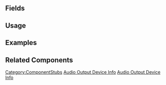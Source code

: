 <languages></languages> <translate>

## Fields

## Usage

## Examples

## Related Components

</translate>

[Category:ComponentStubs](Category:ComponentStubs "wikilink") [Audio
Output Device Info](Category:Components{{#translation:}} "wikilink")
[Audio Output Device
Info](Category:Components:Audio:Utility{{#translation:}} "wikilink")
